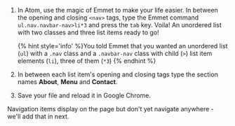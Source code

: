 1. In Atom, use the magic of Emmet to make your life easier.  In between the opening and closing `<nav>` tags, type the Emmet command `ul.nav.navbar-nav>li*3` and press the `tab` key.  Voila! An unordered list with two classes and three list items ready to go!

   {% hint style='info' %}You told Emmet that you wanted an unordered list (`ul`) with a `.nav` class and a `.navbar-nav` class with child (`>`) list item elements (`li`), three of them (`*3`) {% endhint %}
 
2. In between each list item's opening and closing tags type the section names **About**, **Menu** and **Contact**.
 
3. Save your file and reload it in Google Chrome.
 
Navigation items display on the page but don't yet navigate anywhere - we'll add that in next.